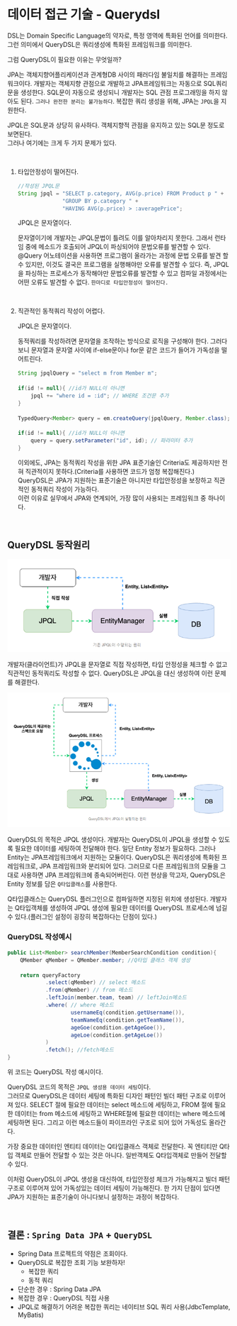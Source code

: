 # 데이터 접근 기술 - Querydsl
DSL는 Domain Specific Language의 약자로, 특정 영역에 특화된 언어를 의미한다. 그런 의미에서 QueryDSL은 쿼리생성에 특화된 프레임워크를 의미한다.<br>

그럼 QueryDSL이 필요한 이유는 무엇일까?

JPA는 객체지향어플리케이션과 관계형DB 사이의 패러다임 불일치를 해결하는 프레임워크이다. 개발자는 객체지향 관점으로 개발하고 JPA프레임워크는 자동으로 SQL쿼리문을 생성한다.
SQL문이 자동으로 생성되니 개발자는 SQL 관점 프로그래밍을 하지 않아도 된다. ```그러나 완전한 분리는 불가능하다```. 복잡한 쿼리 생성을 위해, JPA는 ```JPQL```을 지원한다.

JPQL은 SQL문과 상당히 유사하다. 객체지향적 관점을 유지하고 있는 SQL문 정도로 보면된다.<br>
그러나 여기에는 크게 두 가지 문제가 있다.

<br>

1. 타입안정성이 떨어진다.
    ```java
    //작성된 JPQL문
    String jpql = "SELECT p.category, AVG(p.price) FROM Product p " +
                  "GROUP BY p.category " +
                  "HAVING AVG(p.price) > :averagePrice";
    ```
    JPQL은 문자열이다.
    
    문자열이기에 개발자는 JPQL문법이 틀려도 이를 알아차리지 못한다. 그래서 런타임 중에 메소드가 호출되어 JPQL이 파싱되어야 문법오류를 발견할 수 있다.
    @Query 어노테이션을 사용하면 프로그램이 올라가는 과정에 문법 오류를 발견 할수 있지만, 이것도 결국은 프로그램을 실행해야만 오류를 발견할 수 있다.
    즉, JPQL을 파싱하는 프로세스가 동작해야만 문법오류를 발견할 수 있고 컴파일 과정에서는 어떤 오류도 발견할 수 없다. ```한마디로 타입안정성이 떨어진다.```

<br>

2. 직관적인 동적쿼리 작성이 어렵다.

    JPQL은 문자열이다.

    동적쿼리를 작성하려면 문자열을 조작하는 방식으로 로직을 구성해야 한다. 그러다보니 문자열과 문자열 사이에 if-else문이나 for문 같은 코드가 들어가 가독성을 떨어트린다.

    ```java
    String jpqlQuery = "select m from Member m";
    
    if(id != null){ //id가 NULL이 아니면
        jpql += "where id = :id"; // WHERE 조건문 추가
    }
    
    TypedQuery<Member> query = em.createQuery(jpqlQuery, Member.class);
    
    if(id != null){ //id가 NULL이 아니면
        query = query.setParameter("id", id); // 파라미터 추가
    }
    ```
   이외에도, JPA는 동적쿼리 작성을 위한 JPA 표준기술인 Criteria도 제공하지만 전혀 직관적이지 못하다.(Criteria를 사용하면 코드가 엄청 복잡해진다.)<br>
   QueryDSL은 JPA가 지원하는 표준기술은 아니지만 타입안정성을 보장하고 직관적인 동적쿼리 작성이 가능하다.<br>
   이런 이유로 실무에서 JPA와 연계되어, 가장 많이 사용되는 프레임워크 중 하나이다.

<br>

## QueryDSL 동작원리
![QueryDSL_intro](13.QueryDSL_intro1.PNG)

개발자(클라이언트)가 JPQL을 문자열로 직접 작성하면, 타입 안정성을 체크할 수 없고 직관적인 동적쿼리도 작성할 수 없다. QueryDSL은 JPQL을 대신 생성하여 이런 문제를 해결한다.

![QueryDSL_intro](13.QueryDSL_intro2.PNG)

QueryDSL의 목적은 JPQL 생성이다.
개발자는 QueryDSL이 JPQL을 생성할 수 있도록 필요한 데이터를 세팅하여 전달해야 한다. 일단 Entity 정보가 필요하다. 그러나 Entity는 JPA프레임워크에서 지원하는 모듈이다.
QueryDSL은 쿼리생성에 특화된 프레임워크로, JPA 프레임워크와 분리되어 있다. 그러므로 다른 프레임워크의 모듈을 그대로 사용하면 JPA 프레임워크에 종속되어버린다.
이런 현상을 막고자, QueryDSL은 Entity 정보를 담은 ```Q타입클래스```를 사용한다.

Q타입클래스는 QueryDSL 플러그인으로 컴파일하면 지정된 위치에 생성된다.
개발자는 Q타입객체를 생성하여 JPQL 생성에 필요한 데이터를 QueryDSL 프로세스에 넘길 수 있다.(플러그인 설정이 굉장히 복잡하다는 단점이 있다.)

### QueryDSL 작성예시
```java
public List<Member> searchMember(MemberSearchCondition condition){
    QMember qMember = QMember.member; //Q타입 클래스 객체 생성

    return queryFactory
            .select(qMember) // select 메소드
            .from(qMember) // from 메소드
            .leftJoin(member.team, team) // leftJoin메소드
            .where( // where 메소드
                    usernameEq(condition.getUsername()), 
                    teamNameEq(condition.getTeamName()),
                    ageGoe(condition.getAgeGoe()),
                    ageLoe(condition.getAgeLoe())
            )
            .fetch(); //fetch메소드
}
```
위 코드는 QueryDSL 작성 예시이다.

QueryDSL 코드의 목적은 ```JPQL 생성용 데이터 세팅```이다.<br>
그러므로 QueryDSL은 데이터 세팅에 특화된 디자인 패턴인 빌더 패턴 구조로 이루어져 있다.
SELECT 절에 필요한 데이터는 select 메소드에 세팅하고, FROM 절에 필요한 데이터는 from 메소드에 세팅하고 WHERE절에 필요한 데이터는 where 메소드에 세팅하면 된다.
그리고 이런 메소드들이 파이프라인 구조로 되어 있어 가독성도 올라간다.

가장 중요한 데이터인 엔티티 데이터는 Q타입클래스 객체로 전달한다.
꼭 엔티티만 Q타입 객체로 만들어 전달할 수 있는 것은 아니다.
일반객체도 Q타입객체로 만들어 전달할 수 있다.

이처럼 QueryDSL이 JPQL 생성을 대신하여, 타입안정성 체크가 가능해지고 빌더 패턴 구조로 이루어져 있어 가독성있는 데이터 세팅이 가능해진다.
한 가지 단점이 있다면 JPA가 지원하는 표준기술이 아니다보니 설정하는 과정이 복잡하다.

<br>

## 결론 : ```Spring Data JPA``` + ```QueryDSL```
* Spring Data 프로젝트의 약점은 조회이다.
* QueryDSL로 복잡한 조회 기능 보완하자!
  * 복잡한 쿼리
  * 동적 쿼리
* 단순한 경우 : Spring Data JPA
* 복잡한 경우 : QueryDSL 직접 사용
* JPQL로 해결하기 어려운 복잡한 쿼리는 네이티브 SQL 쿼리 사용(JdbcTemplate, MyBatis)